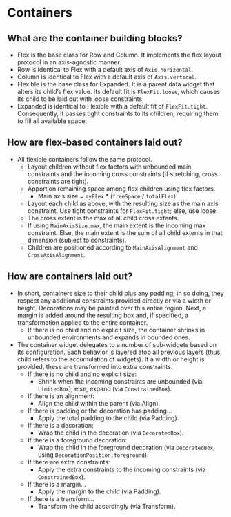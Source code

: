 # Containers


## What are the container building blocks?

* Flex is the base class for Row and Column. It implements the flex layout protocol in an axis-agnostic manner.
* Row is identical to Flex with a default axis of `Axis.horizontal`.
* Column is identical to Flex with a default axis of `Axis.vertical`.
* Flexible is the base class for Expanded. It is a parent data widget that alters its child’s flex value. Its default fit is `FlexFit.loose`, which causes its child to be laid out with loose constraints
* Expanded is identical to Flexible with a default fit of `FlexFit.tight`. Consequently, it passes tight constraints to its children, requiring them to fill all available space.

## How are flex-based containers laid out?

* All flexible containers follow the same protocol.
  * Layout children without flex factors with unbounded main constraints and the incoming cross constraints \(if stretching, cross constraints are tight\).
  * Apportion remaining space among flex children using flex factors.
    * Main axis size = `myFlex` \* \(`freeSpace` / `totalFlex`\)
  * Layout each child as above, with the resulting size as the main axis constraint. Use tight constraints for `FlexFit.tight`; else, use loose.
  * The cross extent is the max of all child cross extents.
  * If using `MainAxisSize.max`, the main extent is the incoming max constraint. Else, the main extent is the sum of all child extents in that dimension \(subject to constraints\).
  * Children are positioned according to `MainAxisAlignment` and `CrossAxisAlignment`.

## How are containers laid out?

* In short, containers size to their child plus any padding; in so doing, they respect any additional constraints provided directly or via a width or height. Decorations may be painted over this entire region. Next, a margin is added around the resulting box and, if specified, a transformation applied to the entire container.
  * If there is no child and no explicit size, the container shrinks in unbounded environments and expands in bounded ones.
* The container widget delegates to a number of sub-widgets based on its configuration. Each behavior is layered atop all previous layers \(thus, child refers to the accumulation of widgets\). If a width or height is provided, these are transformed into extra constraints.
  * If there is no child and no explicit size:
    * Shrink when the incoming constraints are unbounded \(via `LimitedBox`\); else, expand \(via `ConstrainedBox`\).
  * If there is an alignment:
    * Align the child within the parent \(via Align\).
  * If there is padding or the decoration has padding...
    * Apply the total padding to the child \(via Padding\).
  * If there is a decoration:
    * Wrap the child in the decoration \(via `DecoratedBox`\).
  * If there is a foreground decoration:
    * Wrap the child in the foreground decoration \(via `DecoratedBox`, using `DecorationPosition.foreground`\).
  * If  there are extra constraints:
    * Apply the extra constraints to the incoming constraints \(via `ConstrainedBox`\).
  * If there is a margin...
    * Apply the margin to the child \(via Padding\).
  * If there is a transform...
    * Transform the child accordingly \(via Transform\).

